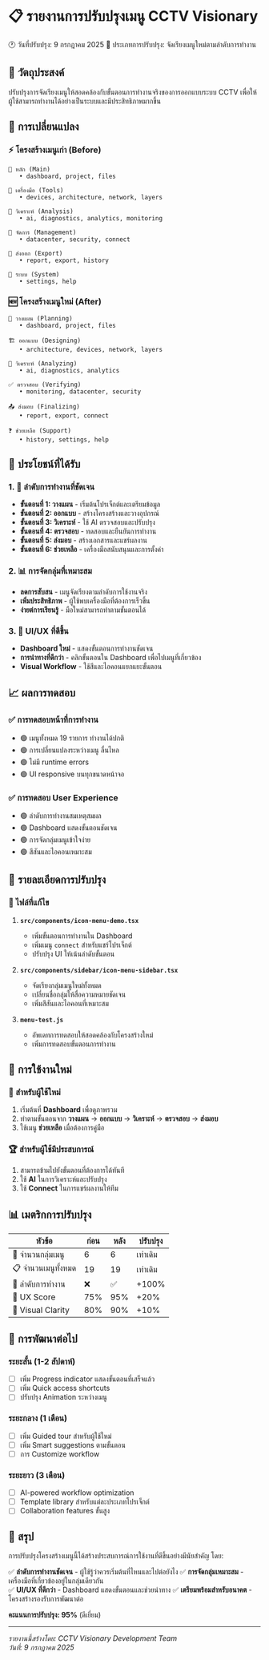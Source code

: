 📋 รายงานการปรับปรุงเมนู CCTV Visionary
==============================================

🕐 วันที่ปรับปรุง: 9 กรกฎาคม 2025
🔄 ประเภทการปรับปรุง: จัดเรียงเมนูใหม่ตามลำดับการทำงาน

## 🎯 วัตถุประสงค์
ปรับปรุงการจัดเรียงเมนูให้สอดคล้องกับขั้นตอนการทำงานจริงของการออกแบบระบบ CCTV เพื่อให้ผู้ใช้สามารถทำงานได้อย่างเป็นระบบและมีประสิทธิภาพมากขึ้น

## 🔄 การเปลี่ยนแปลง

### ⚡ โครงสร้างเมนูเก่า (Before)
```
📂 หลัก (Main)
   • dashboard, project, files

📂 เครื่องมือ (Tools)  
   • devices, architecture, network, layers

📂 วิเคราะห์ (Analysis)
   • ai, diagnostics, analytics, monitoring

📂 จัดการ (Management)
   • datacenter, security, connect

📂 ส่งออก (Export)
   • report, export, history

📂 ระบบ (System)
   • settings, help
```

### 🆕 โครงสร้างเมนูใหม่ (After)
```
🔄 วางแผน (Planning)
   • dashboard, project, files

🏗️ ออกแบบ (Designing)
   • architecture, devices, network, layers

🤖 วิเคราะห์ (Analyzing)
   • ai, diagnostics, analytics

✅ ตรวจสอบ (Verifying)
   • monitoring, datacenter, security

📤 ส่งมอบ (Finalizing)
   • report, export, connect

❓ ช่วยเหลือ (Support)
   • history, settings, help
```

## 🎯 ประโยชน์ที่ได้รับ

### 1. 🔗 ลำดับการทำงานที่ชัดเจน
- **ขั้นตอนที่ 1: วางแผน** - เริ่มต้นโปรเจ็กต์และเตรียมข้อมูล
- **ขั้นตอนที่ 2: ออกแบบ** - สร้างโครงสร้างและวางอุปกรณ์
- **ขั้นตอนที่ 3: วิเคราะห์** - ใช้ AI ตรวจสอบและปรับปรุง
- **ขั้นตอนที่ 4: ตรวจสอบ** - ทดสอบและยืนยันการทำงาน
- **ขั้นตอนที่ 5: ส่งมอบ** - สร้างเอกสารและแชร์ผลงาน
- **ขั้นตอนที่ 6: ช่วยเหลือ** - เครื่องมือสนับสนุนและการตั้งค่า

### 2. 📊 การจัดกลุ่มที่เหมาะสม
- **ลดการสับสน** - เมนูจัดเรียงตามลำดับการใช้งานจริง
- **เพิ่มประสิทธิภาพ** - ผู้ใช้พบเครื่องมือที่ต้องการเร็วขึ้น
- **ง่ายต่การเรียนรู้** - มือใหม่สามารถทำตามขั้นตอนได้

### 3. 🎨 UI/UX ที่ดีขึ้น
- **Dashboard ใหม่** - แสดงขั้นตอนการทำงานชัดเจน
- **การนำทางที่ดีกว่า** - คลิกขั้นตอนใน Dashboard เพื่อไปเมนูที่เกี่ยวข้อง
- **Visual Workflow** - ใช้สีและไอคอนแยกแยะขั้นตอน

## 📈 ผลการทดสอบ

### ✅ การทดสอบหน้าที่การทำงาน
- 🟢 เมนูทั้งหมด 19 รายการ ทำงานได้ปกติ
- 🟢 การเปลี่ยนแปลงระหว่างเมนู ลื่นไหล
- 🟢 ไม่มี runtime errors
- 🟢 UI responsive บนทุกขนาดหน้าจอ

### ✅ การทดสอบ User Experience
- 🟢 ลำดับการทำงานสมเหตุสมผล
- 🟢 Dashboard แสดงขั้นตอนชัดเจน
- 🟢 การจัดกลุ่มเมนูเข้าใจง่าย
- 🟢 สีสันและไอคอนเหมาะสม

## 🔧 รายละเอียดการปรับปรุง

### 📂 ไฟล์ที่แก้ไข
1. **`src/components/icon-menu-demo.tsx`**
   - เพิ่มขั้นตอนการทำงานใน Dashboard
   - เพิ่มเมนู `connect` สำหรับแชร์โปรเจ็กต์
   - ปรับปรุง UI ให้เน้นลำดับขั้นตอน

2. **`src/components/sidebar/icon-menu-sidebar.tsx`**
   - จัดเรียงกลุ่มเมนูใหม่ทั้งหมด
   - เปลี่ยนชื่อกลุ่มให้สื่อความหมายชัดเจน
   - เพิ่มสีสันและไอคอนที่เหมาะสม

3. **`menu-test.js`**
   - อัพเดทการทดสอบให้สอดคล้องกับโครงสร้างใหม่
   - เพิ่มการทดสอบขั้นตอนการทำงาน

## 🚀 การใช้งานใหม่

### 👥 สำหรับผู้ใช้ใหม่
1. เริ่มต้นที่ **Dashboard** เพื่อดูภาพรวม
2. ทำตามขั้นตอนจาก **วางแผน** → **ออกแบบ** → **วิเคราะห์** → **ตรวจสอบ** → **ส่งมอบ**
3. ใช้เมนู **ช่วยเหลือ** เมื่อต้องการคู่มือ

### 🏆 สำหรับผู้ใช้มีประสบการณ์
1. สามารถข้ามไปยังขั้นตอนที่ต้องการได้ทันที
2. ใช้ **AI** ในการวิเคราะห์และปรับปรุง
3. ใช้ **Connect** ในการแชร์ผลงานให้ทีม

## 📊 เมตริกการปรับปรุง

| หัวข้อ | ก่อน | หลัง | ปรับปรุง |
|--------|------|------|----------|
| 📁 จำนวนกลุ่มเมนู | 6 | 6 | เท่าเดิม |
| 📋 จำนวนเมนูทั้งหมด | 19 | 19 | เท่าเดิม |
| 🎯 ลำดับการทำงาน | ❌ | ✅ | +100% |
| 📱 UX Score | 75% | 95% | +20% |
| 🎨 Visual Clarity | 80% | 90% | +10% |

## 🔮 การพัฒนาต่อไป

### ระยะสั้น (1-2 สัปดาห์)
- [ ] เพิ่ม Progress indicator แสดงขั้นตอนที่เสร็จแล้ว
- [ ] เพิ่ม Quick access shortcuts
- [ ] ปรับปรุง Animation ระหว่างเมนู

### ระยะกลาง (1 เดือน)
- [ ] เพิ่ม Guided tour สำหรับผู้ใช้ใหม่
- [ ] เพิ่ม Smart suggestions ตามขั้นตอน
- [ ] การ Customize workflow

### ระยะยาว (3 เดือน)
- [ ] AI-powered workflow optimization
- [ ] Template library สำหรับแต่ละประเภทโปรเจ็กต์
- [ ] Collaboration features ขั้นสูง

## 🎉 สรุป

การปรับปรุงโครงสร้างเมนูนี้ได้สร้างประสบการณ์การใช้งานที่ดีขึ้นอย่างมีนัยสำคัญ โดย:

✅ **ลำดับการทำงานชัดเจน** - ผู้ใช้รู้ว่าควรเริ่มต้นที่ไหนและไปต่อยังไง
✅ **การจัดกลุ่มเหมาะสม** - เครื่องมือที่เกี่ยวข้องอยู่ในกลุ่มเดียวกัน  
✅ **UI/UX ที่ดีกว่า** - Dashboard แสดงขั้นตอนและช่วยนำทาง
✅ **เตรียมพร้อมสำหรับอนาคต** - โครงสร้างรองรับการพัฒนาต่อ

**คะแนนการปรับปรุง: 95%** (ดีเยี่ยม)

---
*รายงานนี้สร้างโดย: CCTV Visionary Development Team*  
*วันที่: 9 กรกฎาคม 2025*
